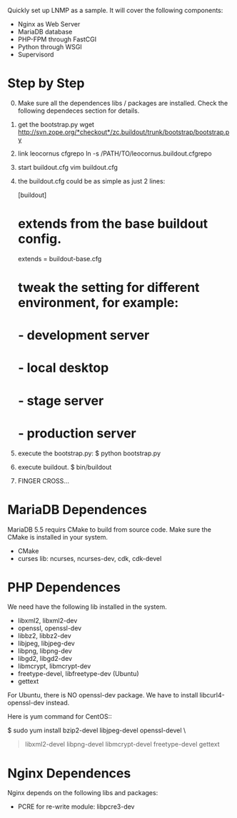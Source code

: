 Quickly set up LNMP as a sample.
It will cover the following components:

* Nginx as Web Server
* MariaDB database
* PHP-FPM through FastCGI
* Python through WSGI
* Supervisord

Step by Step
============

0. Make sure all the dependences libs / packages are installed.
   Check the following dependeces section for details.
1. get the bootstrap.py
   wget http://svn.zope.org/*checkout*/zc.buildout/trunk/bootstrap/bootstrap.py
2. link leocornus cfgrepo
   ln -s /PATH/TO/leocornus.buildout.cfgrepo
3. start buildout.cfg
   vim buildout.cfg
4. the buildout.cfg could be as simple as just 2 lines:

   [buildout]
   # extends from the base buildout config.
   extends = buildout-base.cfg
   
   # tweak the setting for different environment, for example:
   # - development server
   # - local desktop
   # - stage server
   # - production server

5. execute the bootstrap.py:
   $ python bootstrap.py
6. execute buildout.
   $ bin/buildout
7. FINGER CROSS...

MariaDB Dependences
===================

MariaDB 5.5 requirs CMake to build from source code.
Make sure the CMake is installed in your system.

* CMake
* curses lib: ncurses, ncurses-dev, cdk, cdk-devel
 
PHP Dependences
===============

We need have the following lib installed in the system.

* libxml2, libxml2-dev
* openssl, openssl-dev
* libbz2, libbz2-dev
* libjpeg, libjpeg-dev
* libpng, libpng-dev
* libgd2, libgd2-dev
* libmcrypt, libmcrypt-dev
* freetype-devel, libfreetype-dev (Ubuntu)
* gettext

For Ubuntu, there is NO openssl-dev package.
We have to install libcurl4-openssl-dev instead.

Here is yum command for CentOS::

  $ sudo yum install bzip2-devel libjpeg-devel openssl-devel \
  > libxml2-devel libpng-devel libmcrypt-devel freetype-devel gettext

Nginx Dependences
=================

Nginx depends on the following libs and packages:

* PCRE for re-write module: libpcre3-dev
